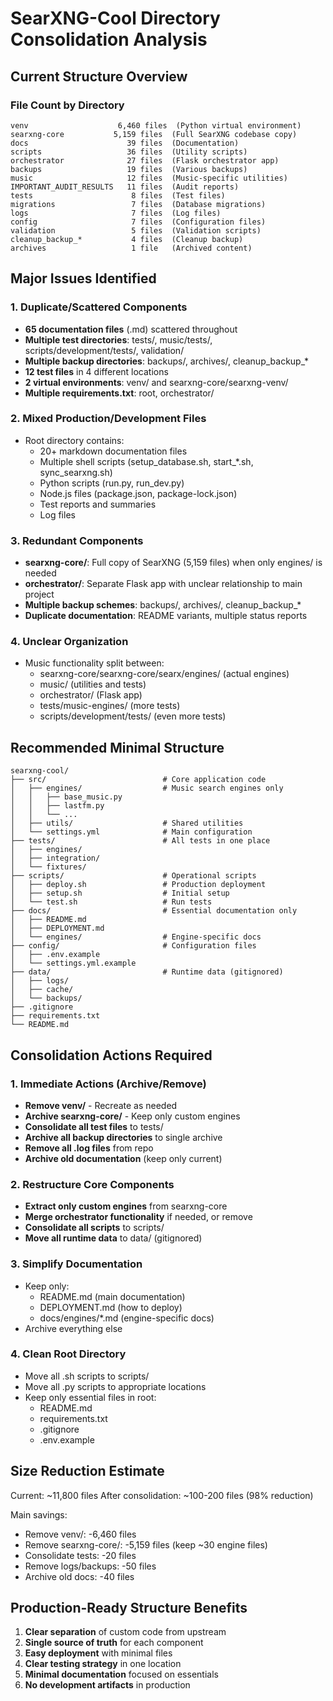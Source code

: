 # SearXNG-Cool Directory Consolidation Analysis

## Current Structure Overview

### File Count by Directory
```
venv                    6,460 files  (Python virtual environment)
searxng-core           5,159 files  (Full SearXNG codebase copy)
docs                      39 files  (Documentation)
scripts                   36 files  (Utility scripts)
orchestrator              27 files  (Flask orchestrator app)
backups                   19 files  (Various backups)
music                     12 files  (Music-specific utilities)
IMPORTANT_AUDIT_RESULTS   11 files  (Audit reports)
tests                      8 files  (Test files)
migrations                 7 files  (Database migrations)
logs                       7 files  (Log files)
config                     7 files  (Configuration files)
validation                 5 files  (Validation scripts)
cleanup_backup_*           4 files  (Cleanup backup)
archives                   1 file   (Archived content)
```

## Major Issues Identified

### 1. Duplicate/Scattered Components
- **65 documentation files** (.md) scattered throughout
- **Multiple test directories**: tests/, music/tests/, scripts/development/tests/, validation/
- **Multiple backup directories**: backups/, archives/, cleanup_backup_*
- **12 test files** in 4 different locations
- **2 virtual environments**: venv/ and searxng-core/searxng-venv/
- **Multiple requirements.txt**: root, orchestrator/

### 2. Mixed Production/Development Files
- Root directory contains:
  - 20+ markdown documentation files
  - Multiple shell scripts (setup_database.sh, start_*.sh, sync_searxng.sh)
  - Python scripts (run.py, run_dev.py)
  - Node.js files (package.json, package-lock.json)
  - Test reports and summaries
  - Log files

### 3. Redundant Components
- **searxng-core/**: Full copy of SearXNG (5,159 files) when only engines/ is needed
- **orchestrator/**: Separate Flask app with unclear relationship to main project
- **Multiple backup schemes**: backups/, archives/, cleanup_backup_*
- **Duplicate documentation**: README variants, multiple status reports

### 4. Unclear Organization
- Music functionality split between:
  - searxng-core/searxng-core/searx/engines/ (actual engines)
  - music/ (utilities and tests)
  - orchestrator/ (Flask app)
  - tests/music-engines/ (more tests)
  - scripts/development/tests/ (even more tests)

## Recommended Minimal Structure

```
searxng-cool/
├── src/                          # Core application code
│   ├── engines/                  # Music search engines only
│   │   ├── base_music.py
│   │   ├── lastfm.py
│   │   └── ...
│   ├── utils/                    # Shared utilities
│   └── settings.yml              # Main configuration
├── tests/                        # All tests in one place
│   ├── engines/
│   ├── integration/
│   └── fixtures/
├── scripts/                      # Operational scripts
│   ├── deploy.sh                 # Production deployment
│   ├── setup.sh                  # Initial setup
│   └── test.sh                   # Run tests
├── docs/                         # Essential documentation only
│   ├── README.md
│   ├── DEPLOYMENT.md
│   └── engines/                  # Engine-specific docs
├── config/                       # Configuration files
│   ├── .env.example
│   └── settings.yml.example
├── data/                         # Runtime data (gitignored)
│   ├── logs/
│   ├── cache/
│   └── backups/
├── .gitignore
├── requirements.txt
└── README.md
```

## Consolidation Actions Required

### 1. Immediate Actions (Archive/Remove)
- **Remove venv/** - Recreate as needed
- **Archive searxng-core/** - Keep only custom engines
- **Consolidate all test files** to tests/
- **Archive all backup directories** to single archive
- **Remove all .log files** from repo
- **Archive old documentation** (keep only current)

### 2. Restructure Core Components
- **Extract only custom engines** from searxng-core
- **Merge orchestrator functionality** if needed, or remove
- **Consolidate all scripts** to scripts/
- **Move all runtime data** to data/ (gitignored)

### 3. Simplify Documentation
- Keep only:
  - README.md (main documentation)
  - DEPLOYMENT.md (how to deploy)
  - docs/engines/*.md (engine-specific docs)
- Archive everything else

### 4. Clean Root Directory
- Move all .sh scripts to scripts/
- Move all .py scripts to appropriate locations
- Keep only essential files in root:
  - README.md
  - requirements.txt
  - .gitignore
  - .env.example

## Size Reduction Estimate

Current: ~11,800 files
After consolidation: ~100-200 files (98% reduction)

Main savings:
- Remove venv/: -6,460 files
- Remove searxng-core/: -5,159 files (keep ~30 engine files)
- Consolidate tests: -20 files
- Remove logs/backups: -50 files
- Archive old docs: -40 files

## Production-Ready Structure Benefits

1. **Clear separation** of custom code from upstream
2. **Single source of truth** for each component
3. **Easy deployment** with minimal files
4. **Clear testing strategy** in one location
5. **Minimal documentation** focused on essentials
6. **No development artifacts** in production